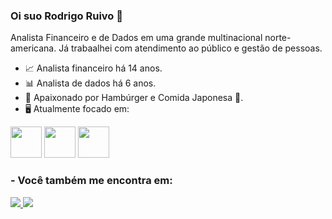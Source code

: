 ### Oi suo Rodrigo Ruivo 👋
Analista Financeiro e de Dados em uma grande multinacional norte-americana. Já trabaalhei com atendimento ao público e gestão de pessoas.

- 📈 Analista financeiro há 14 anos.
- 📊 Analista de dados há 6 anos.
- 🍔 Apaixonado por Hambúrger e Comida Japonesa 🍣.
- 🖥️ Atualmente focado em:

<div style='display: inline'>
  <img width='50' height='50' src="https://cdn.jsdelivr.net/gh/devicons/devicon/icons/python/python-original.svg" />
  <img width='50' height='50' src="https://cdn.jsdelivr.net/gh/devicons/devicon/icons/microsoftsqlserver/microsoftsqlserver-plain-wordmark.svg" />
  <img width='50' height='50' src="https://doutoresdoexcel.com.br/wp-content/uploads/2017/02/social-default-image.png")
</div>
  
 ### - Você também me encontra em:
  <a href="https://www.linkedin.com/in/rodrigo-ruivo-a0300a83/">
    <img src="https://img.shields.io/badge/linkedin-%230077B5.svg?style=for-the-badge&logo=linkedin&logoColor=white">
  </a>
  <a href = "https://www.facebook.com/rodrigo.ruivo.56">
    <img src="https://img.shields.io/badge/Facebook-%231877F2.svg?style=for-the-badge&logo=Facebook&logoColor=white">
  </a>
<!--
**RRuivo/RRuivo** is a ✨ _special_ ✨ repository because its `README.md` (this file) appears on your GitHub profile.

Here are some ideas to get you started:

- 🔭 I’m currently working on ...
- 🌱 I’m currently learning ...
- 👯 I’m looking to collaborate on ...
- 🤔 I’m looking for help with ...
- 💬 Ask me about ...
- 📫 How to reach me: ...
- 😄 Pronouns: ...
- ⚡ Fun fact: ...
-->
